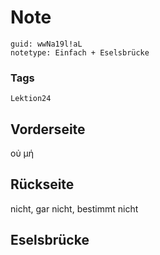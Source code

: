 # Note
```
guid: wwNa19l!aL
notetype: Einfach + Eselsbrücke
```

### Tags
```
Lektion24
```

## Vorderseite
οὐ μή

## Rückseite
nicht, gar nicht, bestimmt nicht 

## Eselsbrücke

